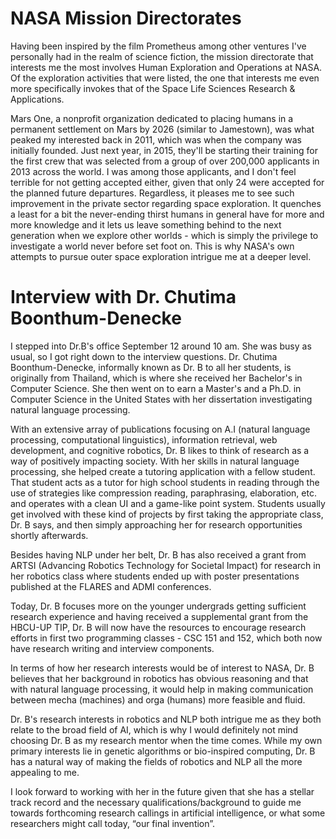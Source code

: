 # NASA Mission Directorates

Having been inspired by the film Prometheus among other ventures I've personally had in the realm of science fiction, the mission directorate that interests me the most involves Human Exploration and Operations at NASA. Of the exploration activities that were listed, the one that interests me even more specifically invokes that of the Space Life Sciences Research & Applications.

Mars One, a nonprofit organization dedicated to placing humans in a permanent settlement on Mars by 2026 (similar to Jamestown), was what peaked my interested back in 2011, which was when the company was initially founded. Just next year, in 2015, they'll be starting their training for the first crew that was selected from a group of over 200,000 applicants in 2013 across the world. I was among those applicants, and I don't feel terrible for not getting accepted either, given that only 24 were accepted for the planned future departures. Regardless, it pleases me to see such improvement in the private sector regarding space exploration. It quenches a least for a bit the never-ending thirst humans in general have for more and more knowledge and it lets us leave something behind to the next generation when we explore other worlds - which is simply the privilege to investigate a world never before set foot on. This is why NASA's own attempts to pursue outer space exploration intrigue me at a deeper level.

# Interview with Dr. Chutima Boonthum-Denecke

I stepped into Dr.B's office September 12 around 10 am. She was busy as usual, so I got right down to the interview questions. Dr. Chutima Boonthum-Denecke, informally known as Dr. B to all her students, is originally from Thailand, which is where she received her Bachelor's in Computer Science. She then went on to earn a Master's and a Ph.D. in Computer Science in the United States with her dissertation investigating natural language processing.

With an extensive array of publications focusing on A.I (natural language processing, computational linguistics), information retrieval, web development, and cognitive robotics, Dr. B likes to think of research as a way of positively impacting society. With her skills in natural language processing, she helped create a tutoring application with a fellow student. That student acts as a tutor for high school students in reading through the use of strategies like compression reading, paraphrasing, elaboration, etc. and operates with a clean UI and a game-like point system. Students usually get involved with these kind of projects by first taking the appropriate class, Dr. B says, and then simply approaching her for research opportunities shortly afterwards.

Besides having NLP under her belt, Dr. B has also received a grant from ARTSI (Advancing Robotics Technology for Societal Impact) for research in her robotics class where students ended up with poster presentations published at the FLARES and ADMI conferences.

Today, Dr. B focuses more on the younger undergrads getting sufficient research experience and having received a supplemental grant from the HBCU-UP TIP, Dr. B will now have the resources to encourage research efforts in first two programming classes - CSC 151 and 152, which both now have research writing and interview components.

In terms of how her research interests would be of interest to NASA, Dr. B believes that her background in robotics has obvious reasoning and that with natural language processing, it would help in making communication between mecha (machines) and orga (humans) more feasible and fluid.

Dr. B's research interests in robotics and NLP both intrigue me as they both relate to the broad field of AI, which is why I would definitely not mind choosing Dr. B as my research mentor when the time comes. While my own primary interests lie in genetic algorithms or bio-inspired computing, Dr. B has a natural way of making the fields of robotics and NLP all the more appealing to me.

I look forward to working with her in the future given that she has a stellar track record and the necessary qualifications/background to guide me towards forthcoming research callings in artificial intelligence, or what some researchers might call today, “our final invention”.
